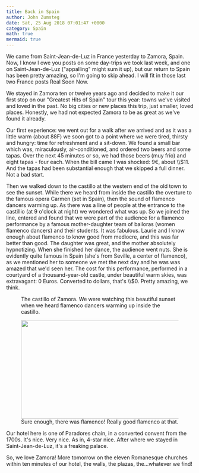 ```yaml
---
title: Back in Spain
author: John Zumsteg
date: Sat, 25 Aug 2018 07:01:47 +0000
category: Spain
math: true
mermaid: true
---
```

<!-- wp:paragraph -->
<p>We came from Saint-Jean-de-Luz in France yesterday to Zamora, Spain. Now, I know I owe you posts on some day-trips we took last week, and one on Saint-Jean-de-Luz ("appalling" might sum it up), but our return to Spain has been pretty amazing, so I'm going to skip ahead. I will fit in those last two France posts Real Soon Now.</p>
<!-- /wp:paragraph -->

<!-- wp:paragraph -->
<p>We stayed in Zamora ten or twelve years ago and decided to make it our first stop on our "Greatest Hits of Spain" tour this year: towns we've visited and loved in the past. No big cities or new places this trip, just smaller, loved places. Honestly, we had not expected Zamora to be as great as we've found it already.</p>
<!-- /wp:paragraph -->

<!-- wp:paragraph -->
<p>Our first experience: we went out for a walk after we arrived and as it was a little warm (about 88F) we soon got to a point where we were tired, thirsty and hungry: time for refreshment and a sit-down. We found a small bar which was, miraculously, air-conditioned, and ordered two beers and some tapas. Over the next 45 minutes or so, we had those beers (muy frio) and eight tapas - four each. When the bill came I was shocked: 9€, about \\$11. And the tapas had been substantial enough that we skipped a full dinner. Not a bad start.</p>
<!-- /wp:paragraph -->

<!-- wp:paragraph -->
<p>Then we walked down to the castillo at the western end of the old town to see the sunset. While there we heard from inside the castillo the overture to the famous opera Carmen (set in Spain), then the sound of flamenco dancers warming up. As there was a line of people at the entrance to the castillio (at 9 o'clock at night) we wondered what was up. So we joined the line, entered and found that we were part of the audience for a flamenco performance by a famous mother-daughter team of bailoras (women flamenco dancers) and their students. It was fabulous. Laurie and I know enough about flamenco to know good from mediocre, and this was far better than good. The daughter was great, and the mother absolutely hypnotizing. When she finished her dance, the audience went nuts. She is evidently quite famous in Spain (she's from Seville, a center of flamenco), as we mentioned her to someone we met the next day and he was was amazed that we'd seen her. The cost for this performance, performed in a courtyard of a thousand-year-old castle, under beautiful warm skies, was extravagant: 0 Euros. Converted to dollars, that's \\$0. Pretty amazing, we think.</p>
<!-- /wp:paragraph -->

<!-- wp:image {"id":5417} -->
<figure class="wp-block-image"><img src="http:/assets/images/2018/08/DSC04550.jpg" alt="" class="wp-image-5417"/><figcaption>The castillo of Zamora. We were watching this beautiful sunset when we heard flamenco dancers warming up inside the castillo.</figcaption></figure>
<!-- /wp:image -->

<!-- wp:image {"id":5418,"width":580,"height":264} -->
<figure class="wp-block-image is-resized"><img src="http:/assets/images/2018/08/DSC04552.jpg" alt="" class="wp-image-5418" width="580" height="264"/><figcaption>Sure enough, there was flamenco! Really good flamenco at that.</figcaption></figure>
<!-- /wp:image -->

<!-- wp:paragraph -->
<p>Our hotel here is one of Paradores chain, in a converted convent from the 1700s. It's nice. Very nice. As in, 4-star nice. After where we stayed in Saint-Jean-de-Luz, it's a freaking palace.</p>
<!-- /wp:paragraph -->

<!-- wp:paragraph {"fontSize":"regular"} -->
<p class="has-regular-font-size">So, we love Zamora! More tomorrow on the eleven Romanesque churches within ten minutes of our hotel, the walls, the plazas, the...whatever we find!</p>
<!-- /wp:paragraph -->

<!-- wp:paragraph -->
<p></p>
<!-- /wp:paragraph -->
